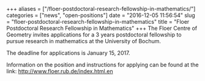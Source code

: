 +++
aliases = ["/floer-postdoctoral-research-fellowship-in-mathematics/"]
categories = ["news", "open-positions"]
date = "2016-12-05 11:56:54"
slug = "floer-postdoctoral-research-fellowship-in-mathematics"
title = "Floer Postdoctoral Research Fellowship in Mathematics"
+++
The Floer Centre of Geometry invites applications for a 3 years
postdoctoral fellowship to pursue research in mathematics at the
University of Bochum.

The deadline for applications is <span class="aBn"><span
class="aQJ">January 15, 2017</span></span>.

Information on the position and instructions for applying can be found
at the link: <http://www.floer.rub.de/index.html.en>
